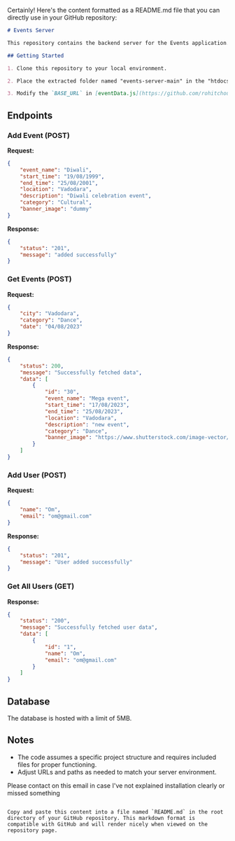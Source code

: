 Certainly! Here's the content formatted as a README.md file that you can directly use in your GitHub repository:

```markdown
# Events Server

This repository contains the backend server for the Events application. It provides endpoints to add events, retrieve event data, add users, and retrieve user data.

## Getting Started

1. Clone this repository to your local environment.

2. Place the extracted folder named "events-server-main" in the "htdocs" directory of your XAMPP or any web server.

3. Modify the `BASE_URL` in [eventData.js](https://github.com/rohitchouhan35/events-client/blob/main/src/services/eventData.js) if needed. The default value is `const BASE_URL_LOCAL = "http://localhost/events-server-main";`.

```
## Endpoints


### Add Event (POST)

**Request:**
```json
{
    "event_name": "Diwali",
    "start_time": "19/08/1999",
    "end_time": "25/08/2001",
    "location": "Vadodara",
    "description": "Diwali celebration event",
    "category": "Cultural",
    "banner_image": "dummy"
}
```

**Response:**
```json
{
    "status": "201",
    "message": "added successfully"
}
```

### Get Events (POST)

**Request:**
```json
{
    "city": "Vadodara",
    "category": "Dance",
    "date": "04/08/2023"
}
```

**Response:**
```json
{
    "status": 200,
    "message": "Successfully fetched data",
    "data": [
        {
            "id": "30",
            "event_name": "Mega event",
            "start_time": "17/08/2023",
            "end_time": "25/08/2023",
            "location": "Vadodara",
            "description": "new event",
            "category": "Dance",
            "banner_image": "https://www.shutterstock.com/image-vector/music-event-banner-design-template-600w-1551185741.jpg"
        }
    ]
}
```

### Add User (POST)

**Request:**
```json
{
    "name": "Om",
    "email": "om@gmail.com"
}
```

**Response:**
```json
{
    "status": "201",
    "message": "User added successfully"
}
```

### Get All Users (GET)

**Response:**
```json
{
    "status": "200",
    "message": "Successfully fetched user data",
    "data": [
        {
            "id": "1",
            "name": "Om",
            "email": "om@gmail.com"
        }
    ]
}
```

## Database

The database is hosted with a limit of 5MB.

## Notes

- The code assumes a specific project structure and requires included files for proper functioning.
- Adjust URLs and paths as needed to match your server environment.

Please contact on this email in case I've not explained installation clearly or missed something
```

Copy and paste this content into a file named `README.md` in the root directory of your GitHub repository. This markdown format is compatible with GitHub and will render nicely when viewed on the repository page.

